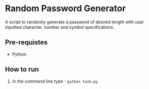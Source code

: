 # Random Password Generator

A script to randomly generate a password of desired length with user inputted character, number and symbol specifications.

## Pre-requistes
- Python

## How to run

1. In the command line type - `python task.py`
